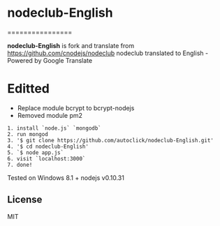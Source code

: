 # nodeclub-English
================

**nodeclub-English** is fork and translate from https://github.com/cnodejs/nodeclub
nodeclub translated to English - Powered by Google Translate
# Editted
- Replace module bcrypt to bcrypt-nodejs
- Removed module pm2

```
1. install `node.js` `mongodb`
2. run mongod
3. '$ git clone https://github.com/autoclick/nodeclub-English.git'
4. '$ cd nodeclub-English'
5. `$ node app.js`
6. visit `localhost:3000`
7. done!
```

Tested on Windows 8.1 + nodejs v0.10.31
## License

MIT
